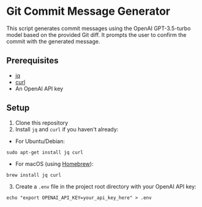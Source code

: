 # Git Commit Message Generator

This script generates commit messages using the OpenAI GPT-3.5-turbo model based on the provided Git diff. It prompts the user to confirm the commit with the generated message.

## Prerequisites

- [jq](https://stedolan.github.io/jq/)
- [curl](https://curl.se/)
- An OpenAI API key

## Setup

1. Clone this repository
2. Install `jq` and `curl` if you haven't already:
- For Ubuntu/Debian:
```
sudo apt-get install jq curl
```
- For macOS (using [Homebrew](https://brew.sh/)):
```
brew install jq curl
```

3. Create a `.env` file in the project root directory with your OpenAI API key:
```
echo "export OPENAI_API_KEY=your_api_key_here" > .env
```
